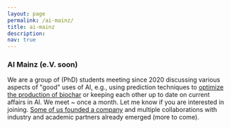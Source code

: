 ```yaml
---
layout: page
permalink: /ai-mainz/
title: ai-mainz
description:
nav: true
---
```


### AI Mainz (e.V. soon)

We are a group of (PhD) students meeting since 2020 discussing various aspects of "good" uses of AI, e.g., using prediction techniques to [optimize the production of biochar](https://neurips.cc/virtual/2024/100555) or keeping each other up to date on current affairs in AI. We meet ~ once a month. Let me know if you are interested in joining. [Some of us founded a company](https://aira-holding.de/#/) and multiple collaborations with industry and academic partners already emerged (more to come).

<!--

#### Example Project: Predicting NOx emissions in Biochar Production Plants using Machine Learning

We present a novel method of optimizing the process of a biochar plant based on machine learning methods. We show how a standard Random Forest Regressor can be used to model the states of the pyrolysis machine, the physics of which remains highly complex. This model then serves as a surrogate of the machine -- reproducing several key outcomes of the machine -- in a numerical optimization. This, in turn, enables to reduce NOx emissions -- a key regulatory goal in that industry -- while achieving maximal output still. In a preliminary test our approach shows remarkable results, proves to be applicable on two different machines from different manufacturers, and can be implemented on standard Internet of Things (IoT) devices more generally.
-->
